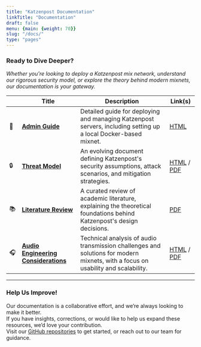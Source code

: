 ```yaml
---
title: "Katzenpost Documentation"
linkTitle: "Documentation"
draft: false
menu: {main: {weight: 70}}
slug: "/docs/"
type: "pages"
---
```



### Ready to Dive Deeper?

*Whether you're looking to deploy a Katzenpost mix network, understand our rigorous security model, or explore the theory behind modern mixnets, our documentation is your gateway.*




|      | Title                                                                                                    | Description                                                                                                                                                        | Link(s)                                                                                                                     |
|------|----------------------------------------------------------------------------------------------------------|--------------------------------------------------------------------------------------------------------------------------------------------------------------------|--------------------------------------------------------------------------------------------------------------------------|
| 📖   | **[Admin Guide](/pages/admin_guide)**                                                                    | Detailed guide for deploying and managing Katzenpost servers, including setting up a local Docker-based mixnet.                                                   | [HTML](/pages/admin_guide)                                                                                            |
| 🔒   | **[Threat Model](/pages/threat_model)**                                                                   | An evolving document defining Katzenpost's security assumptions, attack scenarios, and mitigation strategies.                                                      | [HTML](/pages/threat_model) / [PDF](https://yourdomain.com/research/Threat_Model_Doc.pdf)                     |
| 📚   | **[Literature Review](https://yourdomain.com/research/Literature_overview__website_version.pdf)**          | A curated review of academic literature, explaining the theoretical foundations behind Katzenpost's design decisions.                                              | [PDF](https://yourdomain.com/research/Literature_overview__website_version.pdf)                                 |
| 🎧   | **[Audio Engineering Considerations](/pages/audio_eng)**                                                  | Technical analysis of audio transmission challenges and solutions for modern mixnets, with a focus on usability and scalability.                                   | [HTML](/pages/audio_eng) / [PDF](https://yourdomain.com/research/Audio_Engineering_Considerations_for_a_Modern_Mixnet.pdf) |



---

### Help Us Improve!

Our documentation is a collaborative effort, and we’re always looking to make it better.  
If you have insights, corrections, or would like to help us expand these resources, we’d love your contribution.  
Visit our [GitHub repositories](https://github.com/katzenpost/) to get started, or reach out to our team for guidance.
